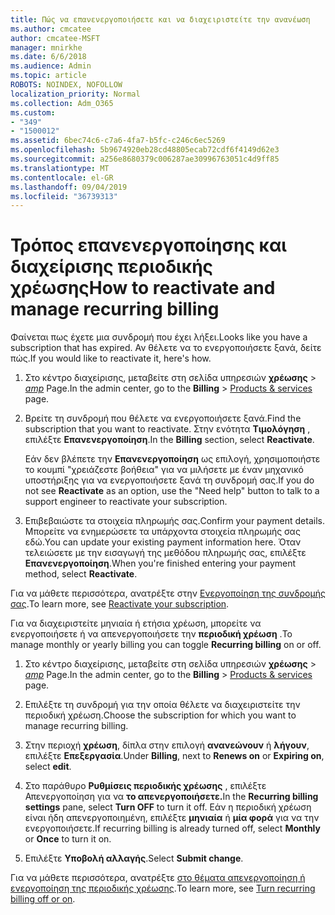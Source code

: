 ```yaml
---
title: Πώς να επανενεργοποιήσετε και να διαχειριστείτε την ανανέωση
ms.author: cmcatee
author: cmcatee-MSFT
manager: mnirkhe
ms.date: 6/6/2018
ms.audience: Admin
ms.topic: article
ROBOTS: NOINDEX, NOFOLLOW
localization_priority: Normal
ms.collection: Adm_O365
ms.custom:
- "349"
- "1500012"
ms.assetid: 6bec74c6-c7a6-4fa7-b5fc-c246c6ec5269
ms.openlocfilehash: 5b9674920eb28cd48805ecab72cdf6f4149d62e3
ms.sourcegitcommit: a256e8680379c006287ae30996763051c4d9ff85
ms.translationtype: MT
ms.contentlocale: el-GR
ms.lasthandoff: 09/04/2019
ms.locfileid: "36739313"
---
```

# <a name="how-to-reactivate-and-manage-recurring-billing"></a><span data-ttu-id="ddf16-102">Τρόπος επανενεργοποίησης και διαχείρισης περιοδικής χρέωσης</span><span class="sxs-lookup"><span data-stu-id="ddf16-102">How to reactivate and manage recurring billing</span></span>

<span data-ttu-id="ddf16-103">Φαίνεται πως έχετε μια συνδρομή που έχει λήξει.</span><span class="sxs-lookup"><span data-stu-id="ddf16-103">Looks like you have a subscription that has expired.</span></span> <span data-ttu-id="ddf16-104">Αν θέλετε να το ενεργοποιήσετε ξανά, δείτε πώς.</span><span class="sxs-lookup"><span data-stu-id="ddf16-104">If you would like to reactivate it, here's how.</span></span>
  
1. <span data-ttu-id="ddf16-105">Στο κέντρο διαχείρισης, μεταβείτε στη σελίδα υπηρεσιών **χρέωσης** \> [_amp_](https://go.microsoft.com/fwlink/p/?linkid=842054) Page.</span><span class="sxs-lookup"><span data-stu-id="ddf16-105">In the admin center, go to the **Billing** \> [Products & services](https://go.microsoft.com/fwlink/p/?linkid=842054) page.</span></span>

2. <span data-ttu-id="ddf16-106">Βρείτε τη συνδρομή που θέλετε να ενεργοποιήσετε ξανά.</span><span class="sxs-lookup"><span data-stu-id="ddf16-106">Find the subscription that you want to reactivate.</span></span> <span data-ttu-id="ddf16-107">Στην ενότητα **Τιμολόγηση** , επιλέξτε **Επανενεργοποίηση**.</span><span class="sxs-lookup"><span data-stu-id="ddf16-107">In the **Billing** section, select  **Reactivate**.</span></span>

    <span data-ttu-id="ddf16-108">Εάν δεν βλέπετε την **Επανενεργοποίηση** ως επιλογή, χρησιμοποιήστε το κουμπί "χρειάζεστε βοήθεια" για να μιλήσετε με έναν μηχανικό υποστήριξης για να ενεργοποιήσετε ξανά τη συνδρομή σας.</span><span class="sxs-lookup"><span data-stu-id="ddf16-108">If you do not see **Reactivate** as an option, use the "Need help" button to talk to a support engineer to reactivate your subscription.</span></span>

3. <span data-ttu-id="ddf16-109">Επιβεβαιώστε τα στοιχεία πληρωμής σας.</span><span class="sxs-lookup"><span data-stu-id="ddf16-109">Confirm your payment details.</span></span> <span data-ttu-id="ddf16-110">Μπορείτε να ενημερώσετε τα υπάρχοντα στοιχεία πληρωμής σας εδώ.</span><span class="sxs-lookup"><span data-stu-id="ddf16-110">You can update your existing payment information here.</span></span> <span data-ttu-id="ddf16-111">Όταν τελειώσετε με την εισαγωγή της μεθόδου πληρωμής σας, επιλέξτε **Επανενεργοποίηση**.</span><span class="sxs-lookup"><span data-stu-id="ddf16-111">When you're finished entering your payment method, select **Reactivate**.</span></span>

<span data-ttu-id="ddf16-112">Για να μάθετε περισσότερα, ανατρέξτε στην [Ενεργοποίηση της συνδρομής σας](https://docs.microsoft.com//office365/admin/subscriptions-and-billing/reactivate-your-subscription).</span><span class="sxs-lookup"><span data-stu-id="ddf16-112">To learn more, see [Reactivate your subscription](https://docs.microsoft.com//office365/admin/subscriptions-and-billing/reactivate-your-subscription).</span></span> 

<span data-ttu-id="ddf16-113">Για να διαχειριστείτε μηνιαία ή ετήσια χρέωση, μπορείτε να ενεργοποιήσετε ή να απενεργοποιήσετε την **περιοδική χρέωση** .</span><span class="sxs-lookup"><span data-stu-id="ddf16-113">To manage monthly or yearly billing you can toggle **Recurring billing** on or off.</span></span>
  
1. <span data-ttu-id="ddf16-114">Στο κέντρο διαχείρισης, μεταβείτε στη σελίδα υπηρεσιών **χρέωσης** \> [_amp_](https://go.microsoft.com/fwlink/p/?linkid=842054) Page.</span><span class="sxs-lookup"><span data-stu-id="ddf16-114">In the admin center, go to the **Billing** \> [Products & services](https://go.microsoft.com/fwlink/p/?linkid=842054) page.</span></span>

2. <span data-ttu-id="ddf16-115">Επιλέξτε τη συνδρομή για την οποία θέλετε να διαχειριστείτε την περιοδική χρέωση.</span><span class="sxs-lookup"><span data-stu-id="ddf16-115">Choose the subscription for which you want to manage recurring billing.</span></span>

3. <span data-ttu-id="ddf16-116">Στην περιοχή **χρέωση**, δίπλα στην επιλογή **ανανεώνουν** ή **λήγουν**, επιλέξτε **Επεξεργασία**.</span><span class="sxs-lookup"><span data-stu-id="ddf16-116">Under **Billing**, next to **Renews on** or **Expiring on**, select **edit**.</span></span>

4. <span data-ttu-id="ddf16-117">Στο παράθυρο **Ρυθμίσεις περιοδικής χρέωσης** , επιλέξτε Απενεργοποίηση για να **το απενεργοποιήσετε.**</span><span class="sxs-lookup"><span data-stu-id="ddf16-117">In the **Recurring billing settings** pane, select **Turn OFF** to turn it off.</span></span> <span data-ttu-id="ddf16-118">Εάν η περιοδική χρέωση είναι ήδη απενεργοποιημένη, επιλέξτε **μηνιαία** ή **μία φορά** για να την ενεργοποιήσετε.</span><span class="sxs-lookup"><span data-stu-id="ddf16-118">If recurring billing is already turned off, select **Monthly** or **Once** to turn it on.</span></span>

5. <span data-ttu-id="ddf16-119">Επιλέξτε **Υποβολή αλλαγής**.</span><span class="sxs-lookup"><span data-stu-id="ddf16-119">Select **Submit change**.</span></span>

<span data-ttu-id="ddf16-120">Για να μάθετε περισσότερα, ανατρέξτε [στο θέματα απενεργοποίηση ή ενεργοποίηση της περιοδικής χρέωσης](https://docs.microsoft.com/office365/admin/subscriptions-and-billing/renew-your-subscription#turn-recurring-billing-off-or-on).</span><span class="sxs-lookup"><span data-stu-id="ddf16-120">To learn more, see [Turn recurring billing off or on](https://docs.microsoft.com/office365/admin/subscriptions-and-billing/renew-your-subscription#turn-recurring-billing-off-or-on).</span></span>